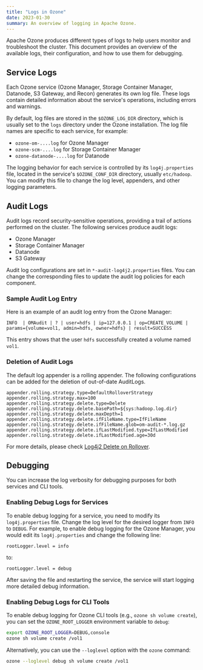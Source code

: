 ```yaml
---
title: "Logs in Ozone"
date: 2023-01-30
summary: An overview of logging in Apache Ozone.
---
```

<!---
  Licensed to the Apache Software Foundation (ASF) under one or more
  contributor license agreements.  See the NOTICE file distributed with
  this work for additional information regarding copyright ownership.
  The ASF licenses this file to You under the Apache License, Version 2.0
  (the "License"); you may not use this file except in compliance with
  the License.  You may obtain a copy of the License at

      http://www.apache.org/licenses/LICENSE-2.0

  Unless required by applicable law or agreed to in writing, software
  distributed under the License is distributed on an "AS IS" BASIS,
  WITHOUT WARRANTIES OR CONDITIONS OF ANY KIND, either express or implied.
  See the License for the specific language governing permissions and
  limitations under the License.
-->

Apache Ozone produces different types of logs to help users monitor and troubleshoot the cluster. This document provides an overview of the available logs, their configuration, and how to use them for debugging.

## Service Logs

Each Ozone service (Ozone Manager, Storage Container Manager, Datanode, S3 Gateway, and Recon) generates its own log file. These logs contain detailed information about the service's operations, including errors and warnings.

By default, log files are stored in the `$OZONE_LOG_DIR` directory, which is usually set to the `logs` directory under the Ozone installation. The log file names are specific to each service, for example:

*   `ozone-om-....log` for Ozone Manager
*   `ozone-scm-....log` for Storage Container Manager
*   `ozone-datanode-....log` for Datanode

The logging behavior for each service is controlled by its `log4j.properties` file, located in the service's `$OZONE_CONF_DIR` directory, usually `etc/hadoop`. You can modify this file to change the log level, appenders, and other logging parameters.

## Audit Logs

Audit logs record security-sensitive operations, providing a trail of actions performed on the cluster. The following services produce audit logs:

*   Ozone Manager
*   Storage Container Manager
*   Datanode
*   S3 Gateway

Audit log configurations are set in `*-audit-log4j2.properties` files. You can change the corresponding files to update the audit log policies for each component.

### Sample Audit Log Entry

Here is an example of an audit log entry from the Ozone Manager:

```
INFO  | OMAudit | ? | user=hdfs | ip=127.0.0.1 | op=CREATE_VOLUME | params={volume=vol1, admin=hdfs, owner=hdfs} | result=SUCCESS
```

This entry shows that the user `hdfs` successfully created a volume named `vol1`.

### Deletion of Audit Logs

The default log appender is a rolling appender. The following configurations can be added for the deletion of out-of-date AuditLogs.

```
appender.rolling.strategy.type=DefaultRolloverStrategy
appender.rolling.strategy.max=100
appender.rolling.strategy.delete.type=Delete
appender.rolling.strategy.delete.basePath=${sys:hadoop.log.dir}
appender.rolling.strategy.delete.maxDepth=1
appender.rolling.strategy.delete.ifFileName.type=IfFileName
appender.rolling.strategy.delete.ifFileName.glob=om-audit-*.log.gz
appender.rolling.strategy.delete.ifLastModified.type=IfLastModified
appender.rolling.strategy.delete.ifLastModified.age=30d
```

For more details, please check [Log4j2 Delete on Rollover](https://logging.apache.org/log4j/2.x/manual/appenders.html#CustomDeleteOnRollover).

## Debugging

You can increase the log verbosity for debugging purposes for both services and CLI tools.

### Enabling Debug Logs for Services

To enable debug logging for a service, you need to modify its `log4j.properties` file. Change the log level for the desired logger from `INFO` to `DEBUG`. For example, to enable debug logging for the Ozone Manager, you would edit its `log4j.properties` and change the following line:

```
rootLogger.level = info
```

to:

```
rootLogger.level = debug
```

After saving the file and restarting the service, the service will start logging more detailed debug information.

### Enabling Debug Logs for CLI Tools

To enable debug logging for Ozone CLI tools (e.g., `ozone sh volume create`), you can set the `OZONE_ROOT_LOGGER` environment variable to `debug`:

```bash
export OZONE_ROOT_LOGGER=DEBUG,console
ozone sh volume create /vol1
```

Alternatively, you can use the `--loglevel` option with the `ozone` command:

```bash
ozone --loglevel debug sh volume create /vol1
```
